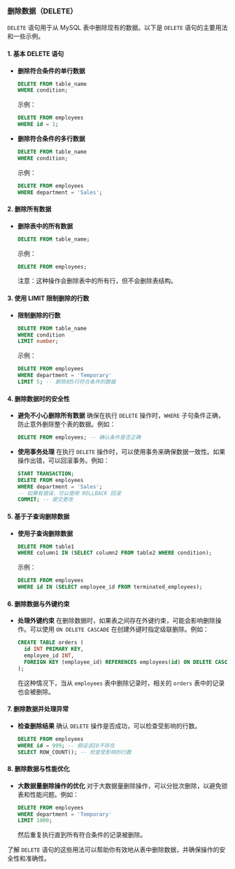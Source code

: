 ### 删除数据（DELETE）

`DELETE` 语句用于从 MySQL 表中删除现有的数据。以下是 `DELETE` 语句的主要用法和一些示例。

#### 1. **基本 DELETE 语句**

- **删除符合条件的单行数据**
  ```sql
  DELETE FROM table_name
  WHERE condition;
  ```
  示例：
  ```sql
  DELETE FROM employees
  WHERE id = 1;
  ```

- **删除符合条件的多行数据**
  ```sql
  DELETE FROM table_name
  WHERE condition;
  ```
  示例：
  ```sql
  DELETE FROM employees
  WHERE department = 'Sales';
  ```

#### 2. **删除所有数据**

- **删除表中的所有数据**
  ```sql
  DELETE FROM table_name;
  ```
  示例：
  ```sql
  DELETE FROM employees;
  ```
  注意：这种操作会删除表中的所有行，但不会删除表结构。

#### 3. **使用 LIMIT 限制删除的行数**

- **限制删除的行数**
  ```sql
  DELETE FROM table_name
  WHERE condition
  LIMIT number;
  ```
  示例：
  ```sql
  DELETE FROM employees
  WHERE department = 'Temporary'
  LIMIT 5; -- 删除前5行符合条件的数据
  ```

#### 4. **删除数据时的安全性**

- **避免不小心删除所有数据**
  确保在执行 `DELETE` 操作时，`WHERE` 子句条件正确，防止意外删除整个表的数据。例如：
  ```sql
  DELETE FROM employees; -- 确认条件是否正确
  ```

- **使用事务处理**
  在执行 `DELETE` 操作时，可以使用事务来确保数据一致性。如果操作出错，可以回滚事务。例如：
  ```sql
  START TRANSACTION;
  DELETE FROM employees
  WHERE department = 'Sales';
  -- 如果有错误，可以使用 ROLLBACK 回滚
  COMMIT; -- 提交更改
  ```

#### 5. **基于子查询删除数据**

- **使用子查询删除数据**
  ```sql
  DELETE FROM table1
  WHERE column1 IN (SELECT column2 FROM table2 WHERE condition);
  ```
  示例：
  ```sql
  DELETE FROM employees
  WHERE id IN (SELECT employee_id FROM terminated_employees);
  ```

#### 6. **删除数据与外键约束**

- **处理外键约束**
  在删除数据时，如果表之间存在外键约束，可能会影响删除操作。可以使用 `ON DELETE CASCADE` 在创建外键时指定级联删除。例如：
  ```sql
  CREATE TABLE orders (
    id INT PRIMARY KEY,
    employee_id INT,
    FOREIGN KEY (employee_id) REFERENCES employees(id) ON DELETE CASCADE
  );
  ```
  在这种情况下，当从 `employees` 表中删除记录时，相关的 `orders` 表中的记录也会被删除。

#### 7. **删除数据并处理异常**

- **检查删除结果**
  确认 `DELETE` 操作是否成功，可以检查受影响的行数。
  ```sql
  DELETE FROM employees
  WHERE id = 999; -- 假设该ID不存在
  SELECT ROW_COUNT(); -- 检查受影响的行数
  ```

#### 8. **删除数据与性能优化**

- **大数据量删除操作的优化**
  对于大数据量删除操作，可以分批次删除，以避免锁表和性能问题。例如：
  ```sql
  DELETE FROM employees
  WHERE department = 'Temporary'
  LIMIT 1000;
  ```
  然后重复执行直到所有符合条件的记录被删除。

了解 `DELETE` 语句的这些用法可以帮助你有效地从表中删除数据，并确保操作的安全性和准确性。